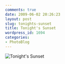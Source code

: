 ```yaml
---
comments: true
date: 2009-06-02 20:26:23
layout: post
slug: tonights-sunset
title: Tonight's Sunset
wordpress_id: 1694
categories:
- PhotoBlog
---
```


![Tonight's Sunset](http://ryanfitzer.com/main/wp-content/uploads/2009/06/sunset.jpg)
